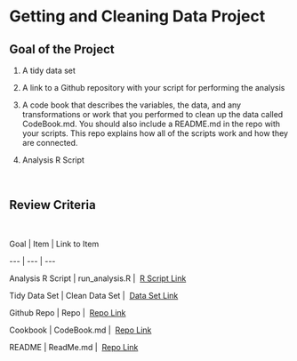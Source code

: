 # Getting and Cleaning Data Project



## Goal of the Project

1. A tidy data set 

2. A link to a Github repository with your script for performing the analysis 

3. A code book that describes the variables, the data, and any transformations or work that you performed to clean up the data called CodeBook.md. You should also include a README.md in the repo with your scripts. This repo explains how all of the scripts work and how they are connected.

4. Analysis R Script

​

## Review Criteria

​

Goal | Item | Link to Item

--- | --- | ---

Analysis R Script |  run_analysis.R |  [R Script Link](https://github.com/chelseabrwn/getting-and-cleaning-data)

Tidy Data Set |  Clean Data Set |  [Data Set Link](https://github.com/chelseabrwn/getting-and-cleaning-data)

Github Repo | Repo |  [Repo Link](https://github.com/chelseabrwn/getting-and-cleaning-data)

Cookbook | CodeBook.md |  [Repo Link](https://github.com/chelseabrwn/getting-and-cleaning-data)

README | ReadMe.md |  [Repo Link](https://github.com/chelseabrwn/getting-and-cleaning-data)

​

​

